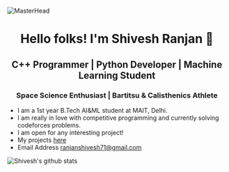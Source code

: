 ![MasterHead](http://wonderfulengineering.com/wp-content/uploads/2014/05/twitter-header-1500x500-tech.jpg)
<h1 align="center"> Hello folks! I'm Shivesh Ranjan 👋</h1>

<h2 align="center">C++ Programmer | Python Developer | Machine Learning Student </h2>
<h3 align="center">Space Science Enthusiast | Bartitsu & Calisthenics Athlete</h3>

- I am a 1st year B.Tech AI&ML student at MAIT, Delhi.
- I am really in love with competitive programming and currently solving codeforces problems. 
- I am open for any interesting project!
- My projects [here](https://github.com/shivesh-ranjan?tab=repositories)
- Email Address ranjanshivesh71@gmail.com

![Shivesh's github stats](https://github-readme-stats.vercel.app/api?username=shivesh-ranjan)
